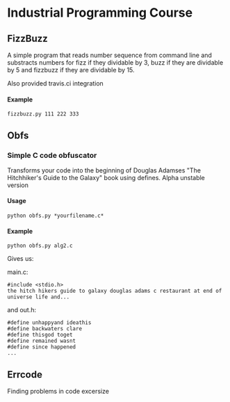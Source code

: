 # Industrial Programming Course

## FizzBuzz
A simple program that reads number sequence from command line and substracts numbers for fizz if they dividable by 3, buzz if they are dividable by 5 and fizzbuzz if they are dividable by 15.

Also provided travis.ci integration

#### Example
```fizzbuzz.py 111 222 333```

## Obfs
### Simple C code obfuscator
Transforms your code into the beginning of Douglas Adamses "The Hitchhiker's Guide to the Galaxy" book using defines.
Alpha unstable version
#### Usage
`python obfs.py *yourfilename.c*`
#### Example 
`python obfs.py alg2.c`

Gives us:

main.c:
```#include "out.h"
#include <stdio.h>
the hitch hikers guide to galaxy douglas adams c restaurant at end of universe life and...
```

and out.h:
```
#define unhappyand ideathis
#define backwaters clare
#define thisgod toget
#define remained wasnt
#define since happened
...
```
## Errcode

Finding problems in code excersize
